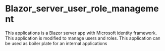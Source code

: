 # Blazor_server_user_role_management
This applications is a Blazor server app with Microsoft identity framework. This application is modified to manage users and roles. This application can be used as boiler plate for an internal applications
